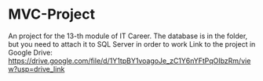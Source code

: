 # MVC-Project
An project for the 13-th module of IT Career. The database is in the folder, but you need to attach it to SQL Server in order to work
Link to the project in Google Drive: https://drive.google.com/file/d/1Y1tpBY1voagoJe_zC1Y6nYFtPqOIbzRm/view?usp=drive_link
